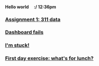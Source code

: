 #### Hello world &nbsp; &nbsp; :/ 12:36pm

### [Assignment 1: 311 data](./assignment1-parks.md)

### [Dashboard fails](./dashboardfails.md)

### [I'm stuck!](./sos_180601.md)

### [First day exercise: what's for lunch?](./blogpost1.md)


